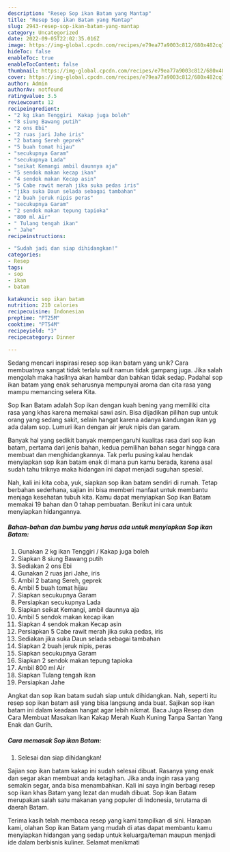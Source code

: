 ```yaml
---
description: "Resep Sop ikan Batam yang Mantap"
title: "Resep Sop ikan Batam yang Mantap"
slug: 2943-resep-sop-ikan-batam-yang-mantap
category: Uncategorized
date: 2022-09-05T22:02:35.016Z
image: https://img-global.cpcdn.com/recipes/e79ea77a9003c812/680x482cq70/sop-ikan-batam-foto-resep-utama.jpg
hideToc: false
enableToc: true
enableTocContent: false
thumbnail: https://img-global.cpcdn.com/recipes/e79ea77a9003c812/680x482cq70/sop-ikan-batam-foto-resep-utama.jpg
cover: https://img-global.cpcdn.com/recipes/e79ea77a9003c812/680x482cq70/sop-ikan-batam-foto-resep-utama.jpg
author: Admin
authorAv: notfound
ratingvalue: 3.5
reviewcount: 12
recipeingredient:
- "2 kg ikan Tenggiri  Kakap juga boleh"
- "8 siung Bawang putih"
- "2 ons Ebi"
- "2 ruas jari Jahe iris"
- "2 batang Sereh geprek"
- "5 buah tomat hijau"
- "secukupnya Garam"
- "secukupnya Lada"
- "seikat Kemangi ambil daunnya aja"
- "5 sendok makan kecap ikan"
- "4 sendok makan Kecap asin"
- "5 Cabe rawit merah jika suka pedas iris"
- "jika suka Daun selada sebagai tambahan"
- "2 buah jeruk nipis peras"
- "secukupnya Garam"
- "2 sendok makan tepung tapioka"
- "800 ml Air"
- " Tulang tengah ikan"
- " Jahe"
recipeinstructions:

- "Sudah jadi dan siap dihidangkan!"
categories:
- Resep
tags:
- sop
- ikan
- batam

katakunci: sop ikan batam 
nutrition: 210 calories
recipecuisine: Indonesian
preptime: "PT25M"
cooktime: "PT54M"
recipeyield: "3"
recipecategory: Dinner

---
```





Sedang mencari inspirasi resep sop ikan batam yang unik? Cara membuatnya sangat tidak terlalu sulit namun tidak gampang juga. Jika salah mengolah maka hasilnya akan hambar dan bahkan tidak sedap. Padahal sop ikan batam yang enak seharusnya mempunyai aroma dan cita rasa yang mampu memancing selera Kita.





Sop Ikan Batam adalah Sop ikan dengan kuah bening yang memiliki cita rasa yang khas karena memakai sawi asin. Bisa dijadikan pilihan sup untuk orang yang sedang sakit, selain hangat karena adanya kandungan ikan yg ada dalam sop. Lumuri ikan dengan air jeruk nipis dan garam.

Banyak hal yang sedikit banyak mempengaruhi kualitas rasa dari sop ikan batam, pertama dari jenis bahan, kedua pemilihan bahan segar hingga cara membuat dan menghidangkannya. Tak perlu pusing kalau hendak menyiapkan sop ikan batam enak di mana pun kamu berada, karena asal sudah tahu triknya maka hidangan ini dapat menjadi suguhan spesial.






Nah, kali ini kita coba, yuk, siapkan sop ikan batam sendiri di rumah. Tetap berbahan sederhana, sajian ini bisa memberi manfaat untuk membantu menjaga kesehatan tubuh kita. Kamu dapat menyiapkan Sop ikan Batam memakai 19 bahan dan 0 tahap pembuatan. Berikut ini cara untuk menyiapkan hidangannya.

<!--inarticleads1-->

##### Bahan-bahan dan bumbu yang harus ada untuk menyiapkan Sop ikan Batam:

1. Gunakan 2 kg ikan Tenggiri / Kakap juga boleh
1. Siapkan 8 siung Bawang putih
1. Sediakan 2 ons Ebi
1. Gunakan 2 ruas jari Jahe, iris
1. Ambil 2 batang Sereh, geprek
1. Ambil 5 buah tomat hijau
1. Siapkan secukupnya Garam
1. Persiapkan secukupnya Lada
1. Siapkan seikat Kemangi, ambil daunnya aja
1. Ambil 5 sendok makan kecap ikan
1. Siapkan 4 sendok makan Kecap asin
1. Persiapkan 5 Cabe rawit merah jika suka pedas, iris
1. Sediakan jika suka Daun selada sebagai tambahan
1. Siapkan 2 buah jeruk nipis, peras
1. Siapkan secukupnya Garam
1. Siapkan 2 sendok makan tepung tapioka
1. Ambil 800 ml Air
1. Siapkan  Tulang tengah ikan
1. Persiapkan  Jahe


Angkat dan sop ikan batam sudah siap untuk dihidangkan. Nah, seperti itu resep sop ikan batam asli yang bisa langsung anda buat. Sajikan sop ikan batam ini dalam keadaan hangat agar lebih nikmat. Baca Juga Resep dan Cara Membuat Masakan Ikan Kakap Merah Kuah Kuning Tanpa Santan Yang Enak dan Gurih. 

<!--inarticleads2-->

##### Cara memasak Sop ikan Batam:


1. Selesai dan siap dihidangkan!

Sajian sop ikan batam kakap ini sudah selesai dibuat. Rasanya yang enak dan segar akan membuat anda ketagihan. Jika anda ingin rasa yang semakin segar, anda bisa menambahkan. Kali ini saya ingin berbagi resep sop ikan khas Batam yang lezat dan mudah dibuat. Sop ikan Batam merupakan salah satu makanan yang populer di Indonesia, terutama di daerah Batam. 

Terima kasih telah membaca resep yang kami tampilkan di sini. Harapan kami, olahan Sop ikan Batam yang mudah di atas dapat membantu kamu menyiapkan hidangan yang sedap untuk keluarga/teman maupun menjadi ide dalam berbisnis kuliner. Selamat menikmati
